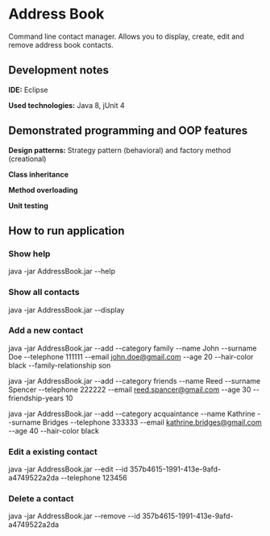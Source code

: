 # Address Book
Command line contact manager. Allows you to display, create, edit and remove address book contacts.

## Development notes
**IDE:** Eclipse

**Used technologies:** Java 8, jUnit 4

## Demonstrated programming and OOP features
**Design patterns:** Strategy pattern (behavioral) and factory method (creational)

**Class inheritance**

**Method overloading**

**Unit testing**


## How to run application
### Show help

java -jar AddressBook.jar --help

### Show all contacts

java -jar AddressBook.jar --display 

### Add a new contact
java -jar AddressBook.jar --add --category family --name John --surname Doe --telephone 111111 --email john.doe@gmail.com --age 20 --hair-color black --family-relationship son

java -jar AddressBook.jar --add --category friends --name Reed --surname Spencer --telephone 222222 --email reed.spancer@gmail.com --age 30 --friendship-years 10

java -jar AddressBook.jar --add --category acquaintance --name Kathrine --surname Bridges --telephone 333333 --email kathrine.bridges@gmail.com --age 40 --hair-color black

### Edit a existing contact
java -jar AddressBook.jar --edit --id 357b4615-1991-413e-9afd-a4749522a2da --telephone 123456

### Delete a contact
java -jar AddressBook.jar --remove --id 357b4615-1991-413e-9afd-a4749522a2da




